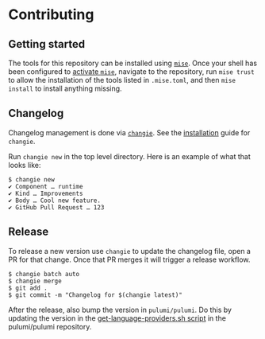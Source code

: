 # Contributing

## Getting started

The tools for this repository can be installed using [`mise`][mise]. Once your
shell has been configured to [activate `mise`][activate-mise], navigate to the
repository, run `mise trust` to allow the installation of the tools listed in
`.mise.toml`, and then `mise install` to install anything missing.

## Changelog

Changelog management is done via [`changie`](https://changie.dev/).
See the [installation](https://changie.dev/guide/installation/) guide for `changie`.

Run `changie new` in the top level directory. Here is an example of what that looks like:

```shell
$ changie new
✔ Component … runtime
✔ Kind … Improvements
✔ Body … Cool new feature.
✔ GitHub Pull Request … 123
```

## Release

To release a new version use `changie` to update the changelog file, open a PR for that change. Once that PR merges it will trigger a release workflow.

```shell
$ changie batch auto
$ changie merge
$ git add .
$ git commit -m "Changelog for $(changie latest)"
```

After the release, also bump the version in `pulumi/pulumi`.  Do this by updating the version in the [get-language-providers.sh script](https://github.com/pulumi/pulumi/blob/master/scripts/get-language-providers.sh#L35) in the pulumi/pulumi repository.

[mise]: https://mise.jdx.dev/getting-started.html#installing-mise-cli
[activate-mise]: https://mise.jdx.dev/getting-started.html#activate-mise
